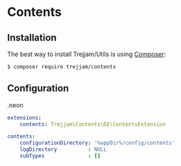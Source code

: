 Contents
=====


Installation
------------

The best way to install Trejjam/Utils is using  [Composer](http://getcomposer.org/):

```sh
$ composer require trejjam/contents
```

Configuration
-------------

.neon
```yml
extensions:
	contents: Trejjam\Contents\DI\ContentsExtension

contents:
	configurationDirectory: '%appDir%/config/contents'
	logDirectory          : NULL
	subTypes              : []
```
